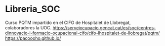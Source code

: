 # Libreria_SOC
Curso PQTM impartido en el CIFO de Hospitalet de Llobregat, colaboradores la UOC.
<https://serveiocupacio.gencat.cat/es/soc/centres-dinnovacio-i-formacio-ocupacional-cifo/cifo-lhospitalet-de-llobregat/pqtm/>
<https://pacoooho.github.io/>